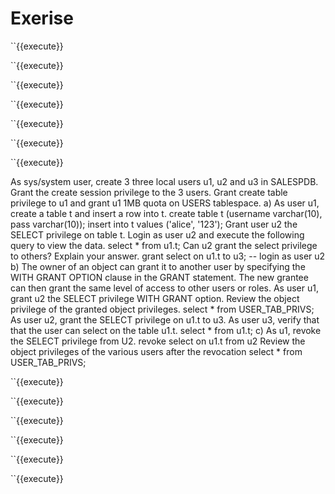 <h1>Exerise</h1>

``{{execute}}

``{{execute}}

``{{execute}}

``{{execute}}

``{{execute}}

``{{execute}}

``{{execute}}

As sys/system user, create 3 three local users u1, u2 and u3 in SALESPDB. Grant the create session privilege to the 3 users. Grant create table privilege to u1 and grant u1 1MB quota on USERS tablespace.
a) As user u1, create a table t and insert a row into t.
create table t (username varchar(10), pass varchar(10));
insert into t values ('alice', '123');
Grant user u2 the SELECT privilege on table t.
Login as user u2 and execute the following query to view the data.
select * from u1.t;
Can u2 grant the select privilege to others?  Explain your answer.
 grant select on u1.t to u3; -- login as user u2
b) The owner of an object can grant it to another user by specifying the WITH GRANT OPTION clause in the GRANT statement. The new grantee can then grant the same level of access to other users or roles.
As user u1, grant u2 the SELECT privilege WITH GRANT option.
Review the object privilege of the granted object privileges.
select * from USER_TAB_PRIVS;
As user u2, grant the SELECT privilege on u1.t to u3.
As user u3, verify that that the user can select on the table u1.t.
select * from u1.t;
c) As u1, revoke the SELECT privilege from U2.
revoke select on u1.t from u2
Review the object privileges of the various users after the revocation
select * from USER_TAB_PRIVS;



``{{execute}}


``{{execute}}

``{{execute}}

``{{execute}}

``{{execute}}

``{{execute}}